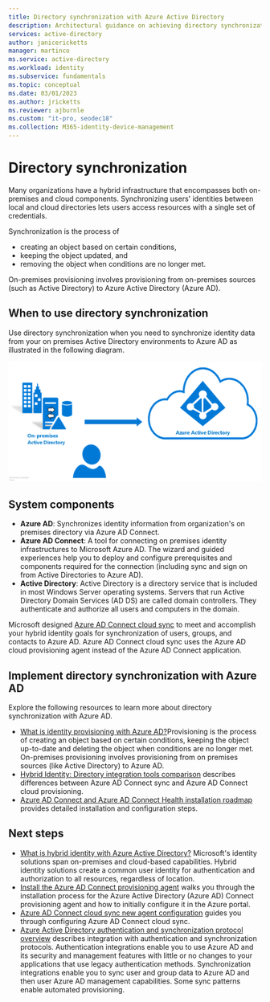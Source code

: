 ```yaml
---
title: Directory synchronization with Azure Active Directory
description: Architectural guidance on achieving directory synchronization with Azure Active Directory.
services: active-directory
author: janicericketts
manager: martinco
ms.service: active-directory
ms.workload: identity
ms.subservice: fundamentals
ms.topic: conceptual
ms.date: 03/01/2023
ms.author: jricketts
ms.reviewer: ajburnle
ms.custom: "it-pro, seodec18"
ms.collection: M365-identity-device-management
---
```

# Directory synchronization

Many organizations have a hybrid infrastructure that encompasses both on-premises and cloud components. Synchronizing users' identities between local and cloud directories lets users access resources with a single set of credentials.

Synchronization is the process of 

* creating an object based on certain conditions,
* keeping the object updated, and
* removing the object when conditions are no longer met.

On-premises provisioning involves provisioning from on-premises sources (such as Active Directory) to Azure Active Directory (Azure AD). 

## When to use directory synchronization

Use directory synchronization when you need to synchronize identity data from your on premises Active Directory environments to Azure AD as illustrated in the following diagram.

![architectural diagram](./media/authentication-patterns/dir-sync-auth.png)

## System components

* **Azure AD**: Synchronizes identity information from organization's on premises directory via Azure AD Connect.
* **Azure AD Connect**: A tool for connecting on premises identity infrastructures to Microsoft Azure AD. The wizard and guided experiences help you to deploy and configure prerequisites and components required for the connection (including sync and sign on from Active Directories to Azure AD).
* **Active Directory**: Active Directory is a directory service that is included in most Windows Server operating systems. Servers that run Active Directory Domain Services (AD DS) are called domain controllers. They authenticate and authorize all users and computers in the domain.

Microsoft designed [Azure AD Connect cloud sync](../cloud-sync/what-is-cloud-sync.md) to meet and accomplish your hybrid identity goals for synchronization of users, groups, and contacts to Azure AD. Azure AD Connect cloud sync uses the Azure AD cloud provisioning agent instead of the Azure AD Connect application.

## Implement directory synchronization with Azure AD

Explore the following resources to learn more about directory synchronization with Azure AD.

* [What is identity provisioning with Azure AD?](../cloud-sync/what-is-provisioning.md)Provisioning is the process of creating an object based on certain conditions, keeping the object up-to-date and deleting the object when conditions are no longer met. On-premises provisioning involves provisioning from on premises sources (like Active Directory) to Azure AD.
* [Hybrid Identity: Directory integration tools comparison](../hybrid/plan-hybrid-identity-design-considerations-tools-comparison.md) describes differences between Azure AD Connect sync and Azure AD Connect cloud provisioning.
* [Azure AD Connect and Azure AD Connect Health installation roadmap](../hybrid/how-to-connect-install-roadmap.md) provides detailed installation and configuration steps.

## Next steps

* [What is hybrid identity with Azure Active Directory?](../../active-directory/hybrid/whatis-hybrid-identity.md) Microsoft's identity solutions span on-premises and cloud-based capabilities. Hybrid identity solutions create a common user identity for authentication and authorization to all resources, regardless of location.
* [Install the Azure AD Connect provisioning agent](../cloud-sync/how-to-install.md) walks you through the installation process for the Azure Active Directory (Azure AD) Connect provisioning agent and how to initially configure it in the Azure portal.
* [Azure AD Connect cloud sync new agent configuration](../cloud-sync/how-to-configure.md) guides you through configuring Azure AD Connect cloud sync.
* [Azure Active Directory authentication and synchronization protocol overview](auth-sync-overview.md) describes integration with authentication and synchronization protocols. Authentication integrations enable you to use Azure AD and its security and management features with little or no changes to your applications that use legacy authentication methods. Synchronization integrations enable you to sync user and group data to Azure AD and then user Azure AD management capabilities. Some sync patterns enable automated provisioning.

